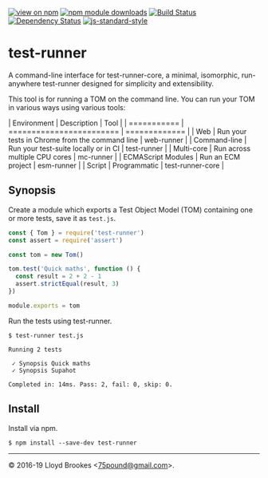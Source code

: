 [![view on npm](https://img.shields.io/npm/v/test-runner.svg)](https://www.npmjs.org/package/test-runner)
[![npm module downloads](https://img.shields.io/npm/dt/test-runner.svg)](https://www.npmjs.org/package/test-runner)
[![Build Status](https://travis-ci.org/test-runner-js/cli.svg?branch=master)](https://travis-ci.org/test-runner-js/cli)
[![Dependency Status](https://badgen.net/david/dep/test-runner-js/cli)](https://david-dm.org/test-runner-js/cli)
[![js-standard-style](https://img.shields.io/badge/code%20style-standard-brightgreen.svg)](https://github.com/feross/standard)

# test-runner

A command-line interface for test-runner-core, a minimal, isomorphic, run-anywhere test-runner designed for simplicity and extensibility.

This tool is for running a TOM on the command line. You can run your TOM in various ways using various tools: 

| Environment  | Description                          | Tool          |
| ===========  | ========================             | ============= |
| Web          | Run your tests in Chrome from the command line | web-runner    |
| Command-line | Run your test-suite locally or in CI | test-runner   |
| Multi-core   | Run across multiple CPU cores        | mc-runner   |
| ECMAScript Modules | Run an ECM project             | esm-runner   |
| Script       | Programmatic                         | test-runner-core |   


## Synopsis

Create a module which exports a Test Object Model (TOM) containing one or more tests, save it as `test.js`.

```js
const { Tom } = require('test-runner')
const assert = require('assert')

const tom = new Tom()

tom.test('Quick maths', function () {
  const result = 2 + 2 - 1
  assert.strictEqual(result, 3)
})

module.exports = tom
```

Run the tests using test-runner.

```
$ test-runner test.js

Running 2 tests

 ✓ Synopsis Quick maths
 ✓ Synopsis Supahot

Completed in: 14ms. Pass: 2, fail: 0, skip: 0.
```

## Install

Install via npm. 

```
$ npm install --save-dev test-runner
```


* * *

&copy; 2016-19 Lloyd Brookes \<75pound@gmail.com\>.
